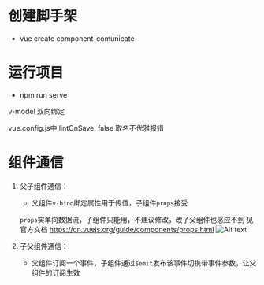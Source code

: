 # 创建脚手架
- vue create component-comunicate

# 运行项目
- npm run serve

v-model 双向绑定 

vue.config.js中
lintOnSave: false 取名不优雅报错

# 组件通信
1. 父子组件通信：
    - 父组件`v-bind`绑定属性用于传值，子组件`props`接受
    <!-- 子组件修改但父组件不能监听到 -->
    `props`实单向数据流，子组件只能用，不建议修改，改了父组件也感应不到
    见官方文档
    https://cn.vuejs.org/guide/components/props.html
    ![Alt text](image.png)

2. 子父组件通信：
    - 父组件订阅一个事件，子组件通过`$emit`发布该事件切携带事件参数，让父组件的订阅生效
